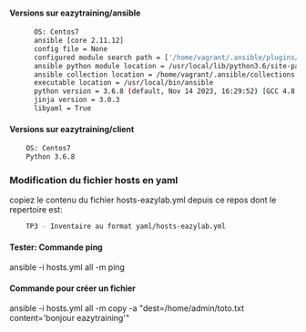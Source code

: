 #### Versions sur eazytraining/ansible
```bash
      OS: Centos7
      ansible [core 2.11.12]
      config file = None
      configured module search path = ['/home/vagrant/.ansible/plugins/modules', '/usr/share/ansible/plugins/modules']
      ansible python module location = /usr/local/lib/python3.6/site-packages/ansible
      ansible collection location = /home/vagrant/.ansible/collections:/usr/share/ansible/collections
      executable location = /usr/local/bin/ansible
      python version = 3.6.8 (default, Nov 14 2023, 16:29:52) [GCC 4.8.5 20150623 (Red Hat 4.8.5-44)]
      jinja version = 3.0.3
      libyaml = True
```
  
#### Versions sur eazytraining/client
```bash
    OS: Centos7
    Python 3.6.8
```

### Modification du fichier hosts en yaml

copiez le contenu du fichier hosts-eazylab.yml depuis ce repos dont le repertoire est:

```bash
    TP3 - Inventaire au format yaml/hosts-eazylab.yml
```

#### Tester: Commande ping

ansible -i hosts.yml all -m ping
 
#### Commande pour créer un fichier

ansible -i hosts.yml all -m copy -a "dest=/home/admin/toto.txt content='bonjour eazytraining'"
